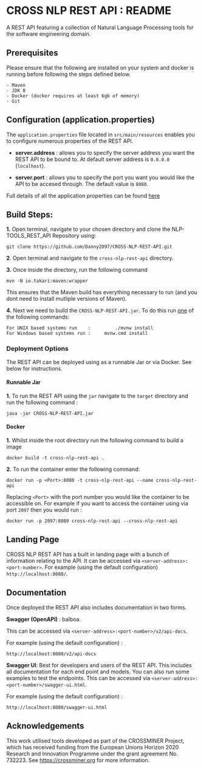 # CROSS NLP REST API : README  #
A REST API featuring a collection of Natural Language Processing tools for the software engineering domain.



## Prerequisites ##

Please ensure that the following are installed on your system and docker is running before following the steps defined below.

	- Maven
	- JDK 8
	- Docker (docker requires at least 6gb of memory) 
	- Git



## Configuration (application.properties) ##

The `application.properties` file located in `src/main/resources` enables you to configure numerous properties of the REST API. 

- **server.address** : allows you to specify the server address you want the REST API to be bound to. At default server address is `0.0.0.0` (`localhost`).

- **server.port** : allows you to specify the port you want you would like the API to be accesed through. The default value is `8080`.

Full details of all the application properties can be found <a href="https://docs.spring.io/spring-boot/docs/current/reference/html/appendix-application-properties.html" target="_blank">here</a>



## Build Steps: ##

**1.** Open terminal, navigate to your chosen directory and clone the NLP-TOOLS_REST_API Repository using:

	git clone https://github.com/Danny2097/CROSS-NLP-REST-API.git

**2**. Open terminal and navigate to the `cross-nlp-rest-api` directory. 

**3.** Once inside the directory, run the following command 

	mvn -N io.takari:maven:wrapper

This ensures that the Maven build has everything necessary to run (and you dont need to install mutliple versions of Maven).

**4.** Next we need to build the `CROSS-NLP-REST-API.jar`. To do this run <u>one</u> of the following commands:

	For UNIX based systems run    :      	./mvnw install
	For Windows based systems run : 	mvnw.cmd install



### Deployment Options ###

The REST API can be deployed using as a runnable Jar or via Docker. See below for instructions. 



#### Runnable Jar

**1.** To run the REST API using the `jar` navigate to the `target` directory and run the following command :

```
java -jar CROSS-NLP-REST-API.jar
```

#### Docker


**1.** Whilst inside the root directory run the following command to build a image 

	docker build -t cross-nlp-rest-api .

**2.** To run the container enter the following command: 

	docker run -p <Port>:8080 -t cross-nlp-rest-api --name cross-nlp-rest-api

Replacing  `<Port>` with the port number you would like the container to be accessible on. For example if you want to access the container using via port `2097` then you would run :

	docker run -p 2097:8080 cross-nlp-rest-api --cross-nlp-rest-api



## Landing Page ##

CROSS NLP REST API has a built in landing page with a bunch of information relating to the API. It can be accessed via `<server-address>:<port-number>`. For example (using the default configuration) `http://localhost:8080/`.



## Documentation ##

Once deployed the REST API also includes documentation in two forms. 

**Swagger (OpenAPI)** : balboa.

This can be accessed via `<server-address>:<port-number>/v2/api-docs`. 

For example (using the default configuration) :

```
http://localhost:8080/v2/api-docs
```



**Swagger UI**: Best for developers and users of the REST API. This includes all documentation for each end point and models. You can also run some examples to test the endpoints. This can be accessed via `<server-address>:<port-number>/swagger-ui.html`. 

For example (using the default configuration) :

	http://localhost:8080/swagger-ui.html


## Acknowledgements ##

This work utilised tools developed as part of the CROSSMINER Project, which has received funding from the European Unions Horizon 2020 Research and Innovation Programme under the grant agreement No. 732223. See <a href="https://www.crossminer.org/">https://crossminer.org</a> for more information.
